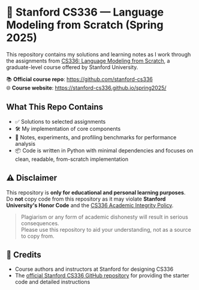 # 🧠 Stanford CS336 — Language Modeling from Scratch (Spring 2025)

This repository contains my solutions and learning notes as I work through the assignments from [CS336: Language Modeling from Scratch](https://stanford-cs336.github.io/spring2025/), a graduate-level course offered by Stanford University.

📚 **Official course repo**: https://github.com/stanford-cs336  
🌐 **Course website**: https://stanford-cs336.github.io/spring2025/


##  What This Repo Contains

- ✅ Solutions to selected assignments
- 🛠️ My implementation of core components
- 📝 Notes, experiments, and profiling benchmarks for performance analysis
- 📦 Code is written in Python with minimal dependencies and focuses on clean, readable, from-scratch implementation


## ⚠️ Disclaimer

This repository is **only for educational and personal learning purposes**.  
Do **not** copy code from this repository as it may violate **Stanford University's Honor Code** and the [CS336 Academic Integrity Policy](https://ed.stanford.edu/academics/masters-handbook/honor-code).

> Plagiarism or any form of academic dishonesty will result in serious consequences.  
> Please use this repository to aid your understanding, not as a source to copy from.


## 🙌 Credits

- Course authors and instructors at Stanford for designing CS336
- The [official Stanford CS336 GitHub repository](https://github.com/stanford-cs336) for providing the starter code and detailed instructions

